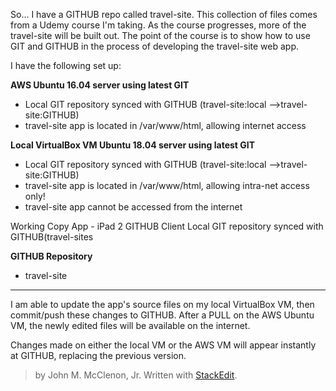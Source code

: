So...
I have a GITHUB repo called travel-site. This collection of files comes from a Udemy course I'm taking. As the course progresses, more of the travel-site will be built out. The point of the course is to show how to use GIT and GITHUB in the process of developing the travel-site web app.

I have the following set up:

**AWS Ubuntu 16.04 server using latest GIT**

 - Local GIT repository synced with GITHUB (travel-site:local -->travel-site:GITHUB) 
 - travel-site app is located in /var/www/html, allowing internet access

**Local VirtualBox VM Ubuntu 18.04 server using latest GIT**

 - Local GIT repository synced with GITHUB (travel-site:local -->travel-site:GITHUB)
 - travel-site app is located in /var/www/html, allowing intra-net access only!
 - travel-site app cannot be accessed from the internet

Working Copy App - iPad 2 GITHUB Client
Local GIT repository synced with GITHUB(travel-sites

**GITHUB Repository**

 - travel-site
---
	
 I am able to update the app's source files on my local VirtualBox VM, then commit/push these changes to GITHUB. After a PULL on the AWS Ubuntu VM, the newly edited files will be available on the internet.

Changes made on either the local VM or the AWS VM will appear instantly at GITHUB, replacing the previous version.

>by John M. McClenon, Jr.
> Written with [StackEdit](https://stackedit.io/).
<!--stackedit_data:
eyJoaXN0b3J5IjpbMTMwODk2MjM0NiwxNjkzNTMzODU2LC04ND
I2OTUxNzZdfQ==
-->